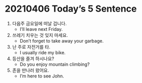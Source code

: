 # 20210406 Today’s 5 Sentence



1. 다음주 금요일에 떠날 겁니다.
   - I’ll leave next Friday.
2. 쓰레기 치우는 것 잊지 마세요.
   - Don’t forget to take away your garbage.
3. 난 주로 자전거를 타.
   - I usually ride my bike.
4. 등산을 즐겨 하시나요?
   - Do you enjoy mountain climbing?
5. 존을 만나러 왔어요.
   - I’m here to see John.

